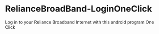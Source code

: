 # RelianceBroadBand-LoginOneClick
Log in to your Reliance Broadband Internet with this android program One Click 
